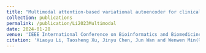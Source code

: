 ```yaml
---
title: "Multimodal attention-based variational autoencoder for clinical risk prediction"
collection: publications
permalink: /publication/Li2023Multimodal 
date: 2024-01-28
venue: 'IEEE International Conference on Bioinformatics and Biomedicine (BIBM)'
citation: 'Xiaoyu Li, Taosheng Xu, Jinyu Chen, Jun Wan and Wenwen Min(学生一作, 本人通信). Multimodal attention-based variational autoencoder for clinical risk prediction. IEEE International Conference on Bioinformatics and Biomedicine (BIBM), 2023 (CCF B类会议, 接收率19\%)'
---
```

